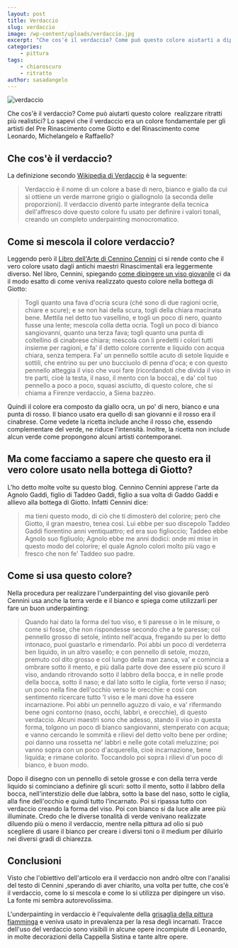 ```yaml
---
layout: post
title: Verdaccio
slug: verdaccio
image: /wp-content/uploads/verdaccio.jpg
excerpt: "Che cos'è il verdaccio? Come può questo colore aiutarti a dipingere ritratti migliori? Leggi quest'articoli scoprirai che cos'è il verdaccio e come usarlo."
categories:
    - pittura
tags:
    - chiaroscuro
    - ritratto
author: sasadangelo
---
```


![verdaccio](https://www.disegnoepittura.it/wp-content/uploads/verdaccio.jpg "verdaccio")

Che cos'è il verdaccio? Come può aiutarti questo colore  realizzare ritratti più realistici? Lo sapevi che il verdaccio era un colore fondamentale per gli artisti del Pre Rinascimento come Giotto e del Rinascimento come Leonardo, Michelangelo e Raffaello?

## Che cos'è il verdaccio?

La definizione secondo [Wikipedia di Verdaccio](https://en.wikipedia.org/wiki/Verdaccio) è la seguente:

> Verdaccio è il nome di un colore a base di nero, bianco e giallo da cui si ottiene un verde marrone grigio o giallognolo (a seconda delle proporzioni). Il verdaccio diventò parte integrante della tecnica dell'affresco dove questo colore fu usato per definire i valori tonali, creando un completo underpainting monocromatico.

## Come si mescola il colore verdaccio?

Leggendo però il [Libro dell'Arte di Cennino Cennini](http://www.ilpalio.siena.it/5/Personaggi/CenninoCennini) ci si rende conto che il vero colore usato dagli antichi maestri Rinascimentali era leggermente diverso. Nel libro, Cennini, spiegando [come dipingere un viso giovanile](http://www.ilpalio.siena.it/Personaggi/CenninoCennini/LeggiCapitolo.aspx?cap=67) ci da il modo esatto di come veniva realizzato questo colore nella bottega di Giotto:

> Togli quanto una fava d'ocria scura (ché sono di due ragioni ocrie, chiare e scure); e se non hai della scura, togli della chiara macinata bene. Mettila nel detto tuo vasellino, e togli un poco di nero, quanto fusse una lente; mescola colla detta ocria. Togli un poco di bianco sangiovanni, quanto una terza fava; togli quanto una punta di coltellino di cinabrese chiara; mescola con li predetti i colori tutti insieme per ragioni, e fa' il detto colore corrente e liquido con acqua chiara, senza tempera. Fa' un pennello sottile acuto di setole liquide e sottili, che entrino su per uno bucciuolo di penna d'oca; e con questo pennello atteggia il viso che vuoi fare (ricordandoti che divida il viso in tre parti, cioè la testa, il naso, il mento con la bocca), e da' col tuo pennello a poco a poco, squasi asciutto, di questo colore, che si chiama a Firenze verdaccio, a Siena bazzèo.

Quindi il colore era composto da giallo ocra, un po' di nero, bianco e una punta di rosso. Il bianco usato era quello di san giovanni e il rosso era il cinabrese. Come vedete la ricetta include anche il rosso che, essendo complementare del verde, ne riduce l'intensità. Inoltre, la ricetta non include alcun verde come propongono alcuni artisti contemporanei.

## Ma come facciamo a sapere che questo era il vero colore usato nella bottega di Giotto?

L'ho detto molte volte su questo blog. Cennino Cennini apprese l'arte da Agnolo Gaddi, figlio di Taddeo Gaddi, figlio a sua volta di Gaddo Gaddi e allievo alla bottega di Giotto. Infatti Cennini dice:

> ma tieni questo modo, di ciò che ti dimosterò del colorire; però che Giotto, il gran maestro, tenea così. Lui ebbe per suo discepolo Taddeo Gaddi fiorentino anni ventiquattro; ed era suo figlioccio; Taddeo ebbe Agnolo suo figliuolo; Agnolo ebbe me anni dodici: onde mi mise in questo modo del colorire; el quale Agnolo colorì molto più vago e fresco che non fe' Taddeo suo padre.

## Come si usa questo colore?

Nella procedura per realizzare l'underpainting del viso giovanile però Cennini usa anche la terra verde e il bianco e spiega come utilizzarli per fare un buon underpainting:

> Quando hai dato la forma del tuo viso, e ti paresse o in le misure, o come si fosse, che non rispondesse secondo che a te paresse; col pennello grosso di setole, intinto nell'acqua, fregando su per lo detto intonaco, puoi guastarlo e rimendarlo. Poi abbi un poco di verdeterra ben liquido, in un altro vasello; e con pennello di setole, mozzo, premuto col dito grosso e col lungo della man zanca, va' e comincia a ombrare sotto il mento, e più dalla parte dove dee essere più scuro il viso, andando ritrovando sotto il labbro della bocca, e in nelle prode della bocca, sotto il naso; e dal lato sotto le ciglia, forte verso il naso; un poco nella fine dell'occhio verso le orecchie: e così con sentimento ricercare tutto 'l viso e le mani dove ha essere incarnazione. Poi abbi un pennello aguzzo di vaio, e va' rifermando bene ogni contorno (naso, occhi, labbri, e orecchie), di questo verdaccio. Alcuni maestri sono che adesso, stando il viso in questa forma, tolgono un poco di bianco sangiovanni, stemperato con acqua; e vanno cercando le sommità e rilievi del detto volto bene per ordine; poi danno una rossetta ne' labbri e nelle gote cotali meluzzine; poi vanno sopra con un poco d'acquerella, cioè incarnazione, bene liquida; e rimane colorito. Toccandolo poi sopra i rilievi d'un poco di bianco, è buon modo.

Dopo il disegno con un pennello di setole grosse e con della terra verde liquido si cominciano a definire gli scuri: sotto il mento, sotto il labbro della bocca, nell'interstizio delle due labbra, sotto la base del naso, sotto le ciglia, alla fine dell'occhio e quindi tutto l'incarnato. Poi si ripassa tutto con verdaccio creando la forma del viso. Poi con bianco si da luce alle aree più illuminate. Credo che le diverse tonalità di verde venivano realizzate diluendo più o meno il verdaccio, mentre nella pittura ad olio si può scegliere di usare il bianco per creare i diversi toni o il medium per diluirlo nei diversi gradi di chiarezza.

## Conclusioni

Visto che l'obiettivo dell'articolo era il verdaccio non andrò oltre con l'analisi del testo di Cennini ,sperando di aver chiarito, una volta per tutte, che cos'è il verdaccio, come lo si mescola e come lo si utilizza per dipingere un viso. La fonte mi sembra autorevolissima.

L'underpainting in verdaccio è l'equivalente della [grisaglia della pittura fiamminga](https://www.disegnoepittura.it/dipingere-rubens-vermeer-rembrandt-4/) e veniva usato in prevalenza per la resa degli incarnati. Tracce dell'uso del verdaccio sono visibili in alcune opere incompiute di Leonardo, in molte decorazioni della Cappella Sistina e tante altre opere.

